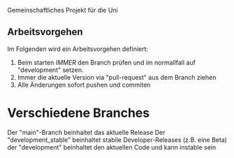 Gemeinschaftliches Projekt für die Uni

## Arbeitsvorgehen
Im Folgenden wird ein Arbeitsvorgehen definiert:
1. Beim starten *IMMER* den Branch prüfen und im normallfall auf "development" setzen.
2. Immer die aktuelle Version via "pull-request" aus dem Branch ziehen
3. Alle Änderungen sofort pushen und commiten

# Verschiedene Branches
Der "main"-Branch beinhaltet das aktuelle Release
Der "development_stable" beinhaltet stabile Developer-Releases (z.B. eine Beta)
der "development" beinhaltet den aktuellen Code und kann instable sein